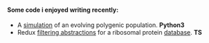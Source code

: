 #### Some code i enjoyed writing recently:

   - A [simulation](https://github.com/rtviii/polygenicity-simulations/blob/master/february/Individual/Individ_T.py) of an evolving polygenic population. __Python3__
   - Redux [filtering abstractions](https://github.com/rtviii/ribosome.xyz-frontend.ts/blob/master/src/redux/reducers/Filters/ActionTypes.ts) for a ribosomal protein [database](https://ribosome.xyz). __TS__ 



